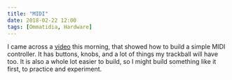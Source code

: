 ```yaml
---
title: "MIDI"
date: 2018-02-22 12:00
tags: [Ommatidia, Hardware]
---
```


I came across a [video](https://www.youtube.com/watch?v=aVf_el4N0tI) this morning, that showed how to build a simple MIDI controller. It has buttons, knobs, and a lot of things my trackball will have too. It is also a whole lot easier to build, so I might build something like it first, to practice and experiment.
